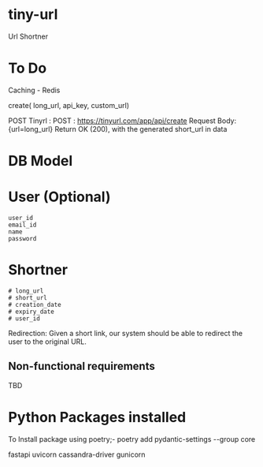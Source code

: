 # tiny-url
Url Shortner

# To Do
Caching - Redis

create( long_url, api_key, custom_url)

POST
Tinyrl : POST : https://tinyurl.com/app/api/create
Request Body: {url=long_url}
Return OK (200), with the generated short_url in data

# DB Model
# User (Optional)
    user_id
    email_id
    name
    password

# Shortner
    # long_url
    # short_url
    # creation_date
    # expiry_date
    # user_id

Redirection: Given a short link, our system should be able to redirect the user to the original URL.


## Non-functional requirements
TBD

# Python Packages installed
To Install package using poetry;-
poetry add pydantic-settings --group core

fastapi
uvicorn
cassandra-driver
gunicorn